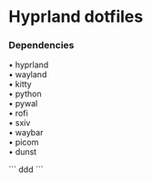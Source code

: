 <h1>Hyprland dotfiles</h1>
<h3>Dependencies</h3>
<p>
  • hyprland <br>
  • wayland <br>
  • kitty <br>
  • python <br>
  • pywal <br>
  • rofi <br>
  • sxiv <br>
  • waybar <br>
  • picom <br>
  • dunst <br>
</p>
```
ddd
```
